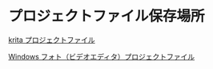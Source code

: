 # プロジェクトファイル保存場所  

[krita プロジェクトファイル](https://github.com/okmksato/okmksato_main/tree/main/krita/readme.md)  

[Windows フォト（ビデオエディタ）プロジェクトファイル](https://github.com/okmksato/okmksato_main/tree/main/windows_photo/readme.md)
